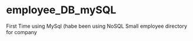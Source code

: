 # employee_DB_mySQL
First Time using MySql (habe been using NoSQL
Small employee directory for company
